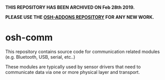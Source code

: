 **THIS REPOSITORY HAS BEEN ARCHIVED ON Feb 28th 2019.**

**PLEASE USE THE [OSH-ADDONS REPOSITORY](https://github.com/opensensorhub/osh-addons) FOR ANY NEW WORK.**

# osh-comm

This repository contains source code for communication related modules (e.g. Bluetooth, USB, serial, etc..)

These modules are typically used by sensor drivers that need to communicate data via one or more physical layer and transport.
